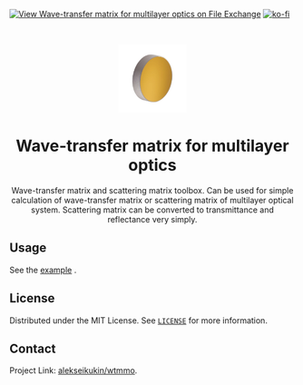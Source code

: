 [![View Wave-transfer matrix for multilayer optics on File Exchange](https://www.mathworks.com/matlabcentral/images/matlab-file-exchange.svg)](https://www.mathworks.com/matlabcentral/fileexchange/92463-wave-transfer-matrix-for-multilayer-optics) 
[![ko-fi](https://ko-fi.com/img/githubbutton_sm.svg)](https://ko-fi.com/V7V664FUA)

<br />
<p align="center">
  <a href="https://github.com/alekseikukin/wtmmo">
    <img src="images/logo.jpg" alt="Logo" width="120" height="120">
  </a>
  <h1 align="center">Wave-transfer matrix for multilayer optics</h1>
    <p align="center">
Wave-transfer matrix and scattering matrix toolbox. 
Can be used for simple calculation of  wave-transfer matrix or scattering 
matrix of multilayer optical system. Scattering matrix can be converted to 
transmittance and reflectance very simply.
  </p>
</p>

## Usage
See the [example](example.m) .

## License
Distributed under the MIT License. See [`LICENSE`](LICENSE) for more information.

## Contact
Project Link: [alekseikukin/wtmmo](https://github.com/alekseikukin/wtmmo).